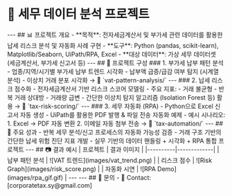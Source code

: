
# 💼 세무 데이터 분석 프로젝트

<!--
실제 세무 데이터를 기반으로 납세 리스크 탐지, 패턴 분석, 자동화 시나리오를 구현한 프로젝트입니다. 세무 지식과 데이터 분석 기술의 융합 역량을 강조합니다.
--!>

---

## 📊 프로젝트 개요

- **목적**: 전자세금계산서 및 부가세 관련 데이터를 활용한 납세 리스크 분석 및 자동화 사례 구현
- **도구**: Python (pandas, scikit-learn), Matplotlib/Seaborn, UiPath/RPA, Excel
- **대상 데이터**: 가상 세무 데이터셋 (세금계산서, 부가세 신고서 등)

---

## 📁 프로젝트 구성

### 1. 부가세 납부 패턴 분석
- 업종/지역/시기별 부가세 납부 트렌드 시각화
- 납부액 급증/급감 여부 탐지 (시계열 분석)
- 이상치 거래 분포 시각화

→ 📂 `vat-pattern-analysis/`

---

### 2. 납세 리스크 점수화
- 전자세금계산서 기반 리스크 스코어 모델링
- 주요 지표:
  - 거래 불균형
  - 반복 거래 상대방
  - 거래량 급변
- 간단한 이상치 탐지 알고리즘 (Isolation Forest 등) 활용

→ 📂 `tax-risk-scoring/`

---

### 3. 세무 자동화 (RPA)
- Python으로 Excel 신고서 자동 생성
- UiPath를 활용한 PDF 발행 & 파일 전송 자동화 예제
- 예시 시나리오:
  1. Excel → PDF 자동 변환
  2. 이메일 자동 첨부 전송

→ 📂 `tax-automation/`

---

## 📌 주요 성과

- 반복 세무 분석/신고 프로세스의 자동화 가능성 검증
- 거래 구조 기반의 간단한 납세 위험 진단 지표 개발
- 실무 기반의 데이터 핸들링 + 시각화 + RPA 통합 프로젝트

---

## 📷 결과 예시

| 프로젝트 | 결과 이미지 |
|----------|-------------|
| 납부 패턴 분석 | ![VAT 트렌드](images/vat_trend.png) |
| 리스크 점수 | ![Risk Graph](images/risk_score.png) |
| 자동화 시연 | ![RPA Demo](images/rpa_gif.gif) |

---
<!--
## 🚀 실행 방법

```bash
git clone https://github.com/sudo-young/[레포이름].git
cd [레포이름]
# 각 폴더별 README.md 참고
```

- 💼 LinkedIn: [https://linkedin.com/in/your-name]
--!>
---

## 📮 문의

- 📧 Contact: [corporatetax.sy@gmail.com]

